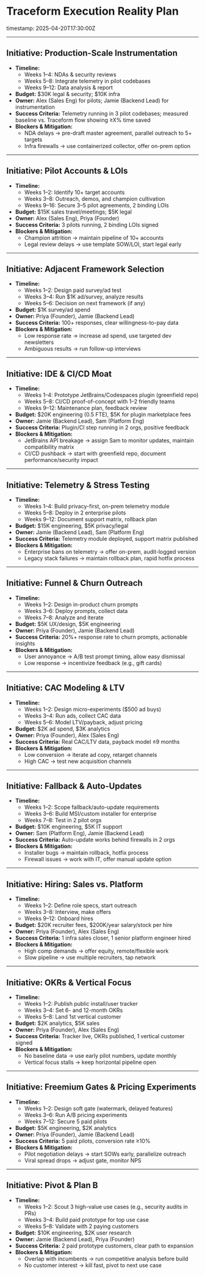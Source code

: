 # Traceform Execution Reality Plan

timestamp: 2025-04-20T17:30:00Z

---

## Initiative: Production-Scale Instrumentation
- **Timeline:**
  - Weeks 1–4: NDAs & security reviews
  - Weeks 5–8: Integrate telemetry in pilot codebases
  - Weeks 9–12: Data analysis & report
- **Budget:** $30K legal & security; $10K infra
- **Owner:** Alex (Sales Eng) for pilots; Jamie (Backend Lead) for instrumentation
- **Success Criteria:** Telemetry running in 3 pilot codebases; measured baseline vs. Traceform flow showing ≥X% time saved
- **Blockers & Mitigation:**
  - NDA delays → pre-draft master agreement, parallel outreach to 5+ targets
  - Infra firewalls → use containerized collector, offer on-prem option

---

## Initiative: Pilot Accounts & LOIs
- **Timeline:**
  - Weeks 1–2: Identify 10+ target accounts
  - Weeks 3–8: Outreach, demos, and champion cultivation
  - Weeks 9–16: Secure 3–5 pilot agreements, 2 binding LOIs
- **Budget:** $15K sales travel/meetings; $5K legal
- **Owner:** Alex (Sales Eng), Priya (Founder)
- **Success Criteria:** 3 pilots running, 2 binding LOIs signed
- **Blockers & Mitigation:**
  - Champion attrition → maintain pipeline of 10+ accounts
  - Legal review delays → use template SOW/LOI, start legal early

---

## Initiative: Adjacent Framework Selection
- **Timeline:**
  - Weeks 1–2: Design paid survey/ad test
  - Weeks 3–4: Run $1K ad/survey, analyze results
  - Weeks 5–6: Decision on next framework (if any)
- **Budget:** $1K survey/ad spend
- **Owner:** Priya (Founder), Jamie (Backend Lead)
- **Success Criteria:** 100+ responses, clear willingness-to-pay data
- **Blockers & Mitigation:**
  - Low response rate → increase ad spend, use targeted dev newsletters
  - Ambiguous results → run follow-up interviews

---

## Initiative: IDE & CI/CD Moat
- **Timeline:**
  - Weeks 1–4: Prototype JetBrains/Codespaces plugin (greenfield repo)
  - Weeks 5–8: CI/CD proof-of-concept with 1–2 friendly teams
  - Weeks 9–12: Maintenance plan, feedback review
- **Budget:** $20K engineering (0.5 FTE), $5K for plugin marketplace fees
- **Owner:** Jamie (Backend Lead), Sam (Platform Eng)
- **Success Criteria:** Plugin/CI step running in 2 orgs, positive feedback
- **Blockers & Mitigation:**
  - JetBrains API breakage → assign Sam to monitor updates, maintain compatibility matrix
  - CI/CD pushback → start with greenfield repo, document performance/security impact

---

## Initiative: Telemetry & Stress Testing
- **Timeline:**
  - Weeks 1–4: Build privacy-first, on-prem telemetry module
  - Weeks 5–8: Deploy in 2 enterprise pilots
  - Weeks 9–12: Document support matrix, rollback plan
- **Budget:** $15K engineering, $5K privacy/legal
- **Owner:** Jamie (Backend Lead), Sam (Platform Eng)
- **Success Criteria:** Telemetry module deployed, support matrix published
- **Blockers & Mitigation:**
  - Enterprise bans on telemetry → offer on-prem, audit-logged version
  - Legacy stack failures → maintain rollback plan, rapid hotfix process

---

## Initiative: Funnel & Churn Outreach
- **Timeline:**
  - Weeks 1–2: Design in-product churn prompts
  - Weeks 3–6: Deploy prompts, collect data
  - Weeks 7–8: Analyze and iterate
- **Budget:** $5K UX/design, $5K engineering
- **Owner:** Priya (Founder), Jamie (Backend Lead)
- **Success Criteria:** 20%+ response rate to churn prompts, actionable insights
- **Blockers & Mitigation:**
  - User annoyance → A/B test prompt timing, allow easy dismissal
  - Low response → incentivize feedback (e.g., gift cards)

---

## Initiative: CAC Modeling & LTV
- **Timeline:**
  - Weeks 1–2: Design micro-experiments ($500 ad buys)
  - Weeks 3–4: Run ads, collect CAC data
  - Weeks 5–6: Model LTV/payback, adjust pricing
- **Budget:** $2K ad spend, $3K analytics
- **Owner:** Priya (Founder), Alex (Sales Eng)
- **Success Criteria:** Real CAC/LTV data, payback model ≤9 months
- **Blockers & Mitigation:**
  - Low conversion → iterate ad copy, retarget channels
  - High CAC → test new acquisition channels

---

## Initiative: Fallback & Auto-Updates
- **Timeline:**
  - Weeks 1–2: Scope fallback/auto-update requirements
  - Weeks 3–6: Build MSI/custom installer for enterprise
  - Weeks 7–8: Test in 2 pilot orgs
- **Budget:** $10K engineering, $5K IT support
- **Owner:** Sam (Platform Eng), Jamie (Backend Lead)
- **Success Criteria:** Auto-update works behind firewalls in 2 orgs
- **Blockers & Mitigation:**
  - Installer bugs → maintain rollback, hotfix process
  - Firewall issues → work with IT, offer manual update option

---

## Initiative: Hiring: Sales vs. Platform
- **Timeline:**
  - Weeks 1–2: Define role specs, start outreach
  - Weeks 3–8: Interview, make offers
  - Weeks 9–12: Onboard hires
- **Budget:** $20K recruiter fees, $200K/year salary/stock per hire
- **Owner:** Priya (Founder), Alex (Sales Eng)
- **Success Criteria:** 1 infra sales closer, 1 senior platform engineer hired
- **Blockers & Mitigation:**
  - High comp demands → offer equity, remote/flexible work
  - Slow pipeline → use multiple recruiters, tap network

---

## Initiative: OKRs & Vertical Focus
- **Timeline:**
  - Weeks 1–2: Publish public install/user tracker
  - Weeks 3–4: Set 6- and 12-month OKRs
  - Weeks 5–8: Land 1st vertical customer
- **Budget:** $2K analytics, $5K sales
- **Owner:** Priya (Founder), Alex (Sales Eng)
- **Success Criteria:** Tracker live, OKRs published, 1 vertical customer signed
- **Blockers & Mitigation:**
  - No baseline data → use early pilot numbers, update monthly
  - Vertical focus stalls → keep horizontal pipeline open

---

## Initiative: Freemium Gates & Pricing Experiments
- **Timeline:**
  - Weeks 1–2: Design soft gate (watermark, delayed features)
  - Weeks 3–6: Run A/B pricing experiments
  - Weeks 7–12: Secure 5 paid pilots
- **Budget:** $5K engineering, $2K analytics
- **Owner:** Priya (Founder), Jamie (Backend Lead)
- **Success Criteria:** 5 paid pilots, conversion rate ≥10%
- **Blockers & Mitigation:**
  - Pilot negotiation delays → start SOWs early, parallelize outreach
  - Viral spread drops → adjust gate, monitor NPS

---

## Initiative: Pivot & Plan B
- **Timeline:**
  - Weeks 1–2: Scout 3 high-value use cases (e.g., security audits in PRs)
  - Weeks 3–4: Build paid prototype for top use case
  - Weeks 5–8: Validate with 2 paying customers
- **Budget:** $10K engineering, $2K user research
- **Owner:** Jamie (Backend Lead), Priya (Founder)
- **Success Criteria:** 2 paid prototype customers, clear path to expansion
- **Blockers & Mitigation:**
  - Overlap with incumbents → run competitive analysis before build
  - No customer interest → kill fast, pivot to next use case 